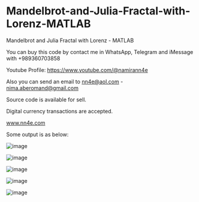# Mandelbrot-and-Julia-Fractal-with-Lorenz-MATLAB
Mandelbrot and Julia Fractal with Lorenz - MATLAB

You can buy this code by contact me in WhatsApp, Telegram and iMessage with +989360703858

Youtube Profile: https://www.youtube.com/@namirann4e

Also you can send an email to nn4e@aol.com - nima.aberomand@gmail.com

Source code is available for sell.

Digital currency transactions are accepted.

www.nn4e.com

Some output is as below:

![image](https://github.com/user-attachments/assets/dabb1c99-1000-42ed-8148-fecbdab5c033)

![image](https://github.com/user-attachments/assets/a9152aa0-407d-4286-a4e0-1905a30e16c5)

![image](https://github.com/user-attachments/assets/979e74d3-f6bf-42ca-9c15-23c5a92d2a1a)

![image](https://github.com/user-attachments/assets/be541ac9-b2e9-4bad-a2d8-1c722c3c334c)

![image](https://github.com/user-attachments/assets/72705d56-397d-4fc2-90e7-f5da363832af)
